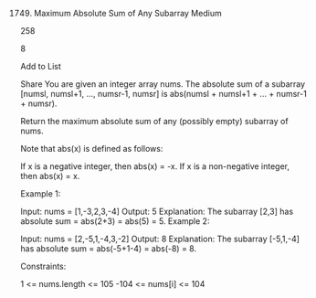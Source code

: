 1749. Maximum Absolute Sum of Any Subarray
Medium

258

8

Add to List

Share
You are given an integer array nums. The absolute sum of a subarray [numsl, numsl+1, ..., numsr-1, numsr] is abs(numsl + numsl+1 + ... + numsr-1 + numsr).

Return the maximum absolute sum of any (possibly empty) subarray of nums.

Note that abs(x) is defined as follows:

If x is a negative integer, then abs(x) = -x.
If x is a non-negative integer, then abs(x) = x.


Example 1:

Input: nums = [1,-3,2,3,-4]
Output: 5
Explanation: The subarray [2,3] has absolute sum = abs(2+3) = abs(5) = 5.
Example 2:

Input: nums = [2,-5,1,-4,3,-2]
Output: 8
Explanation: The subarray [-5,1,-4] has absolute sum = abs(-5+1-4) = abs(-8) = 8.


Constraints:

1 <= nums.length <= 105
-104 <= nums[i] <= 104
